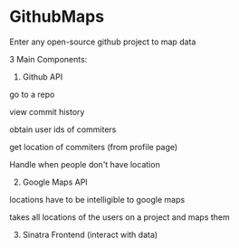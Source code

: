 GithubMaps
==========

Enter any open-source github project to map data

3 Main Components:

1. Github API

go to a repo

view commit history

obtain user ids of commiters

get location of commiters (from profile page)

Handle when people don't have location

2. Google Maps API

locations have to be intelligible to google maps

takes all locations of the users on a project and maps them


3. Sinatra Frontend (interact with data)
